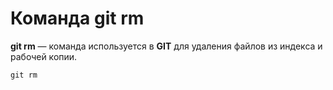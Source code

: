 # Команда **git rm**

**git rm** — команда используется в **GIT** для удаления файлов из индекса и рабочей копии.

```
git rm
```